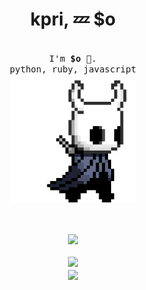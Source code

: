 <h1 align="center">kpri, 💤 $o</h1>     

<p align="center">
  <br>
  <samp>
    I'm <b><a rel="nofollow noopener noreferrer" target="_blank">$o 🌌</a></b>.
    <br>python, ruby, javascript<br>

</samp>

  <img src="https://raw.githubusercontent.com/TanZng/TanZng/master/assets/hollor_knight3.gif" width="200"/>

</p>

<p align="center">
  <br><br>
  <img src="https://images-ext-1.discordapp.net/external/dE3s4pN81WQ5Iq7dJmzh2FeDyNi7UBgItf_-bxshD5U/%3Fsize%3D512/https/cdn.discordapp.com/avatars/346343557130354688/a_49e745d007e99d8dd1dc364e4b3900ea.gif">
  <br><br>
  <img src="https://64.media.tumblr.com/9ec7537198ca06a6defd9659c5017a2f/b17ff0c6bb7fc1b6-4f/s1280x1920/8f4b116e79552bb93e8457a2272d5b71371bd2e7.gifv", width="260"/>
  <br>
  <img src="https://github-readme-stats.vercel.app/api/top-langs/?username=w6t&layout=compact&theme=dark"<p align="center">
</p>

<!--<a href="link" style="text-align: center">
<!--<img src="https://discord.c99.nl/widget/theme-1/887879437494915072.png" align="center"></a> -->


